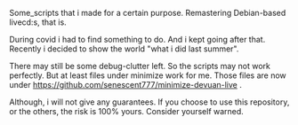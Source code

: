 Some_scripts that i made for a certain purpose. Remastering Debian-based livecd:s, that is.

During covid i had to find something to do. And i kept going after that. Recently i decided to show the world "what i did last summer".

There may still be some debug-clutter left. So the scripts may not work perfectly.
But at least files under minimize work for me. Those files are now under https://github.com/senescent777/minimize-devuan-live .

Although, i will not give any guarantees. 
If you choose to use this repository, or the others, the risk is 100% yours. Consider yourself warned. 
